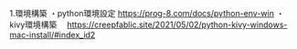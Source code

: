 1.環境構築
  ・python環境設定
    https://prog-8.com/docs/python-env-win
  ・kivy環境構築
  　https://creepfablic.site/2021/05/02/python-kivy-windows-mac-install/#index_id2
